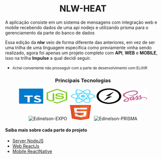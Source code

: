 <div align='center'>

# NLW-HEAT

</div>

A aplicação consiste em um sistema de mensagens com integração web e mobile recebendo dados de uma api nodejs e utilizando prisma para o gerenciamento da parte do banco de dados

Essa edição da **nlw** veio de forma diferente das anteriores, em vez de ser uma trilha de uma linguagem especifica como previamente vinha sendo realizado, agora foi apenas um projeto completo com **API**, **WEB** e **MOBILE**, isso na trilha **Impulse** a qual decidi seguir.

-   <small>Achei conveniente não prosseguir com a parte de desenvolvimento com ELIXIR</small>

<div align='center'>

### Principais Tecnologias

   <img alt="Edinelson-Ts" height="50" width="80" src="https://raw.githubusercontent.com/devicons/devicon/master/icons/typescript/typescript-original.svg">
  
   <img alt="Edinelson-NodeJs" height="50" width="80" src="https://raw.githubusercontent.com/devicons/devicon/master/icons/nodejs/nodejs-original.svg">
  
   <img alt="Edinelson-React" height="50" width="80" src="https://raw.githubusercontent.com/devicons/devicon/master/icons/react/react-original.svg">
   
   <img alt="Edinelson-SOCKET-IO" height="50" width="80" src="https://raw.githubusercontent.com/devicons/devicon/master/icons/socketio/socketio-original.svg">

   <img alt="Edinelson-SASS" height="50" width="80" src="https://raw.githubusercontent.com/devicons/devicon/master/icons/sass/sass-original.svg">
   
   <img alt="Edinelson-EXPO" height="50" width="150" src="https://dka575ofm4ao0.cloudfront.net/pages-transactional_logos/retina/38066/UP0R2X0zSPAeasVmo1Zr">
  
   <img alt="Edinelson-HTML" height="50" width="80" src="https://raw.githubusercontent.com/devicons/devicon/master/icons/html5/html5-original.svg">


   <img alt="Edinelson-PRISMA" height="50" width="150" src="https://tsed.io/prisma-2.svg">

</div>

#### Saiba mais sobre cada parte do projeto

-   [Server NodeJS](https://github.com/edinelsonslima/NLW/tree/master/nlw-heat/server)
-   [Web ReactJs](https://github.com/edinelsonslima/NLW/tree/master/nlw-heat/web)
-   [Mobile ReactNative](https://github.com/edinelsonslima/NLW/tree/master/nlw-heat/mobile)
